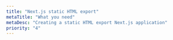 ```yaml
---
title: "Next.js static HTML export"
metaTitle: "What you need"
metaDesc: "Creating a static HTML export Next.js application"
priority: "4"
---
```

